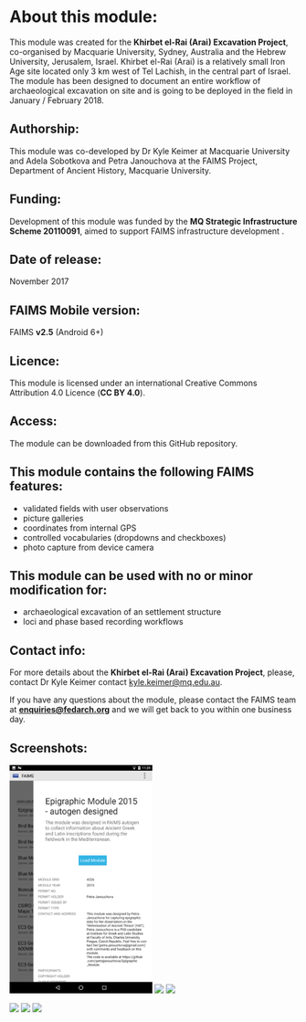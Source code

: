# About this module:
This module was created for the **Khirbet el-Rai (Arai) Excavation Project**, co-organised by Macquarie University, Sydney, Australia and the Hebrew University, Jerusalem, Israel. Khirbet el-Rai (Arai) is a relatively small Iron Age site located only 3 km west of Tel Lachish, in the central part of Israel. The module has been designed to document an entire workflow of archaeological excavation on site and is going to be deployed in the field in January / February 2018.

## Authorship:
This module was co-developed by Dr Kyle Keimer at Macquarie University and Adela Sobotkova and Petra Janouchova at the FAIMS Project, Department of Ancient History, Macquarie University.

## Funding:
Development of this module was funded by the **MQ Strategic Infrastructure Scheme 20110091**, aimed to support FAIMS infrastructure development .


## Date of release:
November 2017 

## FAIMS Mobile version:
FAIMS **v2.5** (Android 6+)

## Licence:
This module is licensed under an international Creative Commons Attribution 4.0 Licence (**CC BY 4.0**).

## Access:
The module can be downloaded from this GitHub repository.  

## This module contains the following FAIMS features:
* validated fields with user observations
* picture galleries
* coordinates from internal GPS
* controlled vocabularies (dropdowns and checkboxes)
* photo capture from device camera


## This module can be used with no or minor modification for:
* archaeological excavation of an settlement structure
* loci and phase based recording workflows 

## Contact info:
For more details about the **Khirbet el-Rai (Arai) Excavation Project**, please, contact Dr Kyle Keimer contact kyle.keimer@mq.edu.au.

If you have any questions about the module, please contact the FAIMS team at **enquiries@fedarch.org** and we will get back to you within one business day.

## Screenshots:

<p align="left">
  <img src="https://github.com/petrajanouchova/Epigraphic_Module/blob/master/screenshots/Screenshot_20170912-113953.png" width="250"/>
  <img src="xxx" width="250"/>
  <img src="xxx" width="250"/>
</p>

<p align="left">
 <img src="xxx" width="250"/>
  <img src="xxx" width="250"/>
  <img src="xxx" width="250"/>
</p>

